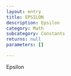```yaml
---
layout: entry
title: EPSILON
description: Epsilon
category: Math
subcategory: Constants
returns: null
parameters: []

---
```

Epsilon